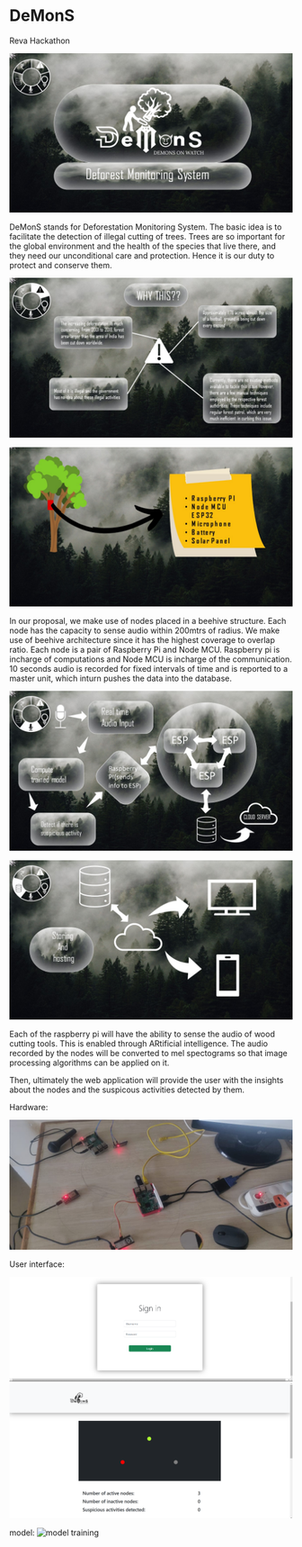 # DeMonS
Reva Hackathon

![slide1](https://github.com/HarshithDR/DeMonS/blob/main/slide2.jpeg?raw=true)

DeMonS stands for Deforestation Monitoring System. The basic idea is to facilitate the detection of illegal cutting of trees.
Trees are so important for the global environment and the health of the species that live there, and they need our unconditional care and protection. Hence it is our duty to protect and conserve them.

![slide2](https://github.com/HarshithDR/DeMonS/blob/main/slide3.jpeg?raw=true)

![slide3](https://github.com/HarshithDR/DeMonS/blob/main/slide4.jpeg?raw=true)

In our proposal, we make use of nodes placed in a beehive structure. Each node has the capacity to sense audio within 200mtrs of radius. We make use of beehive architecture since it has the highest coverage to overlap ratio.
Each node is a pair of Raspberry Pi and Node MCU. Raspberry pi is incharge of computations and Node MCU is incharge of the communication.
10 seconds audio is recorded for fixed intervals of time and is reported to a master unit, which inturn pushes the data into the database.

![slide4](https://github.com/HarshithDR/DeMonS/blob/main/slide5.jpeg?raw=true)

![slide5](https://github.com/HarshithDR/DeMonS/blob/main/slide6.jpeg?raw=true)

Each of the raspberry pi will have the ability to sense the audio of wood cutting tools. This is enabled through ARtificial intelligence.
The audio recorded by the nodes will be converted to mel spectograms so that image processing algorithms can be applied on it.

Then, ultimately the web application will provide the user with the insights about the nodes and the suspicous activities detected by them.

Hardware:

![hardware](https://github.com/HarshithDR/DeMonS/blob/main/hardware.jpeg?raw=true)

User interface: 

![login page](https://github.com/HarshithDR/DeMonS/blob/main/webpage2.png?raw=true)
![status page](https://github.com/HarshithDR/DeMonS/blob/main/webpage1.png?raw=true)

model: 
![model training](https://github.com/HarshithDR/DeMonS/blob/main/modeltraining.jpeg?raw=true)
